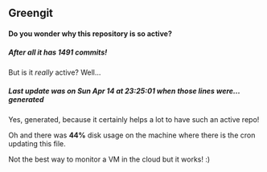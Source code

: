 ## Greengit

#### Do you wonder why this repository is so active?

##### After all it has 1491 commits!

But is it *really* active? Well...

##### Last update was on Sun Apr 14 at 23:25:01 when those lines were... generated

Yes, generated, because it certainly helps a lot to have such an active repo!

Oh and there was **44%** disk usage on the machine
where there is the cron updating this file.

Not the best way to monitor a VM in the cloud but it works! :)

